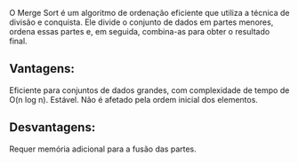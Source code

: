 O Merge Sort é um algoritmo de ordenação eficiente que utiliza a técnica de divisão e conquista. Ele divide o conjunto de dados em partes menores, ordena essas partes e, em seguida, combina-as para obter o resultado final.

## Vantagens:

Eficiente para conjuntos de dados grandes, com complexidade de tempo de O(n log n).
Estável.
Não é afetado pela ordem inicial dos elementos.

## Desvantagens:

Requer memória adicional para a fusão das partes.